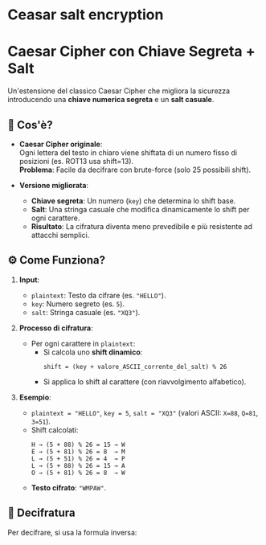 # Ceasar salt encryption
# Caesar Cipher con Chiave Segreta + Salt

Un'estensione del classico Caesar Cipher che migliora la sicurezza introducendo una **chiave numerica segreta** e un **salt casuale**.

## 🔐 Cos'è?
- **Caesar Cipher originale**:  
  Ogni lettera del testo in chiaro viene shiftata di un numero fisso di posizioni (es. ROT13 usa shift=13).  
  **Problema**: Facile da decifrare con brute-force (solo 25 possibili shift).

- **Versione migliorata**:  
  - **Chiave segreta**: Un numero (`key`) che determina lo shift base.  
  - **Salt**: Una stringa casuale che modifica dinamicamente lo shift per ogni carattere.  
  - **Risultato**: La cifratura diventa meno prevedibile e più resistente ad attacchi semplici.

## ⚙️ Come Funziona?
1. **Input**:  
   - `plaintext`: Testo da cifrare (es. `"HELLO"`).  
   - `key`: Numero segreto (es. `5`).  
   - `salt`: Stringa casuale (es. `"XQ3"`).  

2. **Processo di cifratura**:  
   - Per ogni carattere in `plaintext`:  
     - Si calcola uno **shift dinamico**:  
       ```
       shift = (key + valore_ASCII_corrente_del_salt) % 26
       ```  
     - Si applica lo shift al carattere (con riavvolgimento alfabetico).  

3. **Esempio**:  
   - `plaintext = "HELLO"`, `key = 5`, `salt = "XQ3"` (valori ASCII: `X=88`, `Q=81`, `3=51`).  
   - Shift calcolati:  
     ```
     H → (5 + 88) % 26 = 15 → W  
     E → (5 + 81) % 26 = 8  → M  
     L → (5 + 51) % 26 = 4  → P  
     L → (5 + 88) % 26 = 15 → A  
     O → (5 + 81) % 26 = 8  → W  
     ```  
   - **Testo cifrato**: `"WMPAW"`.

## 📝 Decifratura
Per decifrare, si usa la formula inversa:  
